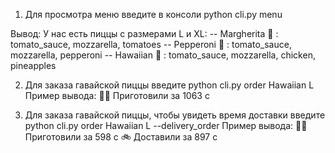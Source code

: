 1. Для просмотра меню введите в консоли python cli.py menu

Вывод: 
У нас есть пиццы c размерами L и XL:
-- Margherita 🍅 :
tomato_sauce, mozzarella, tomatoes
-- Pepperoni 🍕 :
tomato_sauce, mozzarella, pepperoni
-- Hawaiian 🍍 :
tomato_sauce, mozzarella, chicken, pineapples

2. Для заказа гавайской пиццы введите python cli.py order Hawaiian L
Пример вывода: 
👨‍🍳 Приготовили за 1063 с

3. Для заказа гавайской пиццы, чтобы увидеть время доставки введите python cli.py order Hawaiian L --delivery_order
Пример вывода: 
👨‍🍳 Приготовили за 598 с
🚲 Доставили за 897 с
